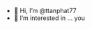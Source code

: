 - 👋 Hi, I’m @ttanphat77
- 👀 I’m interested in ... you

<!---
ttanphat77/ttanphat77 is a ✨ special ✨ repository because its `README.md` (this file) appears on your GitHub profile.
You can click the Preview link to take a look at your changes.
--->
